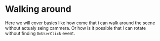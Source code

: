 # Walking around 

Here we will cover basics like how come that i can walk around the scene without actualy seing cammera. Or how is it possible that I can rotate without finding `OnUserClick` event. 

